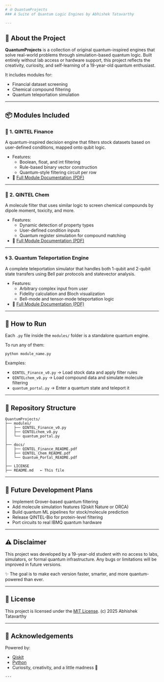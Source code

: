 ```yaml
---
# 🌐 QuantumProjects  
### A Suite of Quantum Logic Engines by Abhishek Tatavarthy  

---
```


## 📌 About the Project

**QuantumProjects** is a collection of original quantum-inspired engines that solve real-world problems through simulation-based quantum logic. Built entirely without lab access or hardware support, this project reflects the creativity, curiosity, and self-learning of a 19-year-old quantum enthusiast.

It includes modules for:
- Financial dataset screening
- Chemical compound filtering
- Quantum teleportation simulation

---

## 📦 Modules Included

### 🔷 1. QINTEL Finance
A quantum-inspired decision engine that filters stock datasets based on user-defined conditions, mapped onto qubit logic.

- Features:
  - Boolean, float, and int filtering
  - Rule-based binary vector construction
  - Quantum-style filtering circuit per row
- 📄 [Full Module Documentation (PDF)](docs/QINTEL_Finance_README.pdf)

---

### 🔶 2. QINTEL Chem
A molecule filter that uses similar logic to screen chemical compounds by dipole moment, toxicity, and more.

- Features:
  - Dynamic detection of property types
  - User-defined condition inputs
  - Quantum register simulation for compound matching
- 📄 [Full Module Documentation (PDF)](docs/QINTEL_Chem_README.pdf)

---

### 🌀 3. Quantum Teleportation Engine
A complete teleportation simulator that handles both 1-qubit and 2-qubit state transfers using Bell pair protocols and statevector analysis.

- Features:
  - Arbitrary complex input from user
  - Fidelity calculation and Bloch visualization
  - Bell-mode and tensor-mode teleportation logic
- 📄 [Full Module Documentation (PDF)](docs/Quantum_Portal_README.pdf)

---

## 🧪 How to Run

Each `.py` file inside the `modules/` folder is a standalone quantum engine.

To run any of them:

````
python module_name.py
````

Examples:

* `QINTEL_Finance_v0.py` → Load stock data and apply filter rules
* `QINTELchem_v0.py` → Load compound data and simulate molecule filtering
* `quantum_portal.py` → Enter a quantum state and teleport it

---

## 📁 Repository Structure

```
QuantumProjects/
├── modules/
│   ├── QINTEL_Finance_v0.py
│   ├── QINTELchem_v0.py
│   └── quantum_portal.py
│
├── docs/
│   ├── QINTEL_Finance_README.pdf
│   ├── QINTEL_Chem_README.pdf
│   └── Quantum_Portal_README.pdf
│
├── LICENSE
├── README.md   ← This file
```

---

## 🔮 Future Development Plans

* Implement Grover-based quantum filtering
* Add molecule simulation features (Qiskit Nature or ORCA)
* Build quantum ML pipelines for stock/molecule prediction
* Release QINTEL-Bio for protein-level filtering
* Port circuits to real IBMQ quantum hardware

---

## ⚠️ Disclaimer

This project was developed by a 19-year-old student with no access to labs, simulators, or formal quantum infrastructure.
Any bugs or limitations will be improved in future versions.

✨ The goal is to make each version faster, smarter, and more quantum-powered than ever.

---

## 📜 License

This project is licensed under the [MIT License](LICENSE).
(c) 2025 Abhishek Tatavarthy

---

## 🙌 Acknowledgements

Powered by:

* [Qiskit](https://qiskit.org)
* [Python](https://python.org)
* Curiosity, creativity, and a little madness 🤍

```
---

